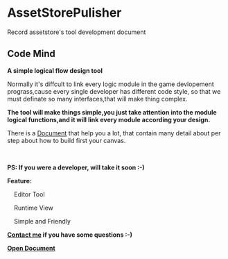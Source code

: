 # AssetStorePulisher
Record assetstore's tool development document


## Code Mind

<strong>A simple logical flow design tool</strong>

<p>Normally it's diffcult to link every logic module in the game devlopement prograss,cause every single developer has different code style,
    so that we must definate so many interfaces,that will make thing complex.</p>

<strong>The tool will make things simple,you just take attention into the module logical functions,and it will link every module according your design.</strong>

<p>There is a <a href="https://github.com/abcwangxiaoqi/AssetStorePulisher/blob/master/ScriptNodeFlow/README.md">Document</a> that help you a lot, that contain many detail about per step about how to build first your canvas.</p>

<br/>

<strong>PS: If you were a developer, will take it soon :-)</strong>

<strong>Feature: </strong>
<p>&nbsp;&nbsp;&nbsp;&nbsp;Editor Tool</p>
<p>&nbsp;&nbsp;&nbsp;&nbsp;Runtime View</p>
<p>&nbsp;&nbsp;&nbsp;&nbsp;Simple and Friendly</p>


<strong> <a href="mailto:frank.wangqi@foxmail.com">Contact me</a> if you have some questions :-)</strong>

**[Open Document](CodeMind/README.md)**